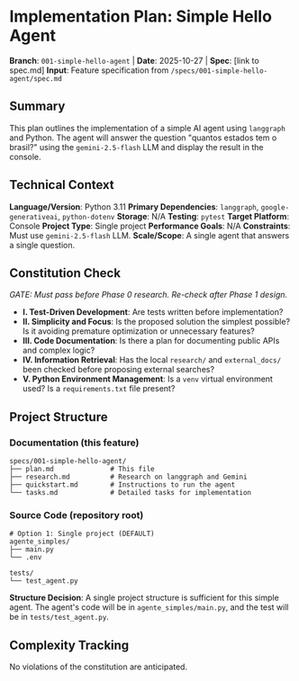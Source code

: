 # Implementation Plan: Simple Hello Agent

**Branch**: `001-simple-hello-agent` | **Date**: 2025-10-27 | **Spec**: [link to spec.md]
**Input**: Feature specification from `/specs/001-simple-hello-agent/spec.md`

## Summary

This plan outlines the implementation of a simple AI agent using `langgraph` and Python. The agent will answer the question "quantos estados tem o brasil?" using the `gemini-2.5-flash` LLM and display the result in the console.

## Technical Context

**Language/Version**: Python 3.11
**Primary Dependencies**: `langgraph`, `google-generativeai`, `python-dotenv`
**Storage**: N/A
**Testing**: `pytest`
**Target Platform**: Console
**Project Type**: Single project
**Performance Goals**: N/A
**Constraints**: Must use `gemini-2.5-flash` LLM.
**Scale/Scope**: A single agent that answers a single question.

## Constitution Check

*GATE: Must pass before Phase 0 research. Re-check after Phase 1 design.*

*   **I. Test-Driven Development**: Are tests written before implementation?
*   **II. Simplicity and Focus**: Is the proposed solution the simplest possible? Is it avoiding premature optimization or unnecessary features?
*   **III. Code Documentation**: Is there a plan for documenting public APIs and complex logic?
*   **IV. Information Retrieval**: Has the local `research/` and `external_docs/` been checked before proposing external searches?
*   **V. Python Environment Management**: Is a `venv` virtual environment used? Is a `requirements.txt` file present?

## Project Structure

### Documentation (this feature)

```text
specs/001-simple-hello-agent/
├── plan.md              # This file
├── research.md          # Research on langgraph and Gemini
├── quickstart.md        # Instructions to run the agent
└── tasks.md             # Detailed tasks for implementation
```

### Source Code (repository root)

```text
# Option 1: Single project (DEFAULT)
agente_simples/
├── main.py
└── .env

tests/
└── test_agent.py
```

**Structure Decision**: A single project structure is sufficient for this simple agent. The agent's code will be in `agente_simples/main.py`, and the test will be in `tests/test_agent.py`.

## Complexity Tracking

No violations of the constitution are anticipated.